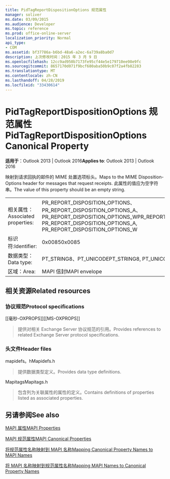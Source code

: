 ```yaml
---
title: PidTagReportDispositionOptions 规范属性
manager: soliver
ms.date: 03/09/2015
ms.audience: Developer
ms.topic: reference
ms.prod: office-online-server
localization_priority: Normal
api_type:
- COM
ms.assetid: bf37786a-b6bd-48a6-a2ec-6a739a8ba0d7
description: 上次修改时间：2015 年 3 月 9 日
ms.openlocfilehash: 12cc9ad950b7173fe95cf44e5e179710ee98e9fc
ms.sourcegitcommit: 8657170d071f9bcf680aba50b9c07f2a4fb82283
ms.translationtype: MT
ms.contentlocale: zh-CN
ms.lasthandoff: 04/28/2019
ms.locfileid: "33430614"
---
```

# <a name="pidtagreportdispositionoptions-canonical-property"></a><span data-ttu-id="cc33c-103">PidTagReportDispositionOptions 规范属性</span><span class="sxs-lookup"><span data-stu-id="cc33c-103">PidTagReportDispositionOptions Canonical Property</span></span>

  
  
<span data-ttu-id="cc33c-104">**适用于**：Outlook 2013 | Outlook 2016</span><span class="sxs-lookup"><span data-stu-id="cc33c-104">**Applies to**: Outlook 2013 | Outlook 2016</span></span> 
  
<span data-ttu-id="cc33c-105">映射到请求回执的邮件的 MIME 处置选项标头。</span><span class="sxs-lookup"><span data-stu-id="cc33c-105">Maps to the MIME Disposition-Options header for messages that request receipts.</span></span> <span data-ttu-id="cc33c-106">此属性的值应为空字符串。</span><span class="sxs-lookup"><span data-stu-id="cc33c-106">The value of this property should be an empty string.</span></span>
  
|||
|:-----|:-----|
|<span data-ttu-id="cc33c-107">相关属性：</span><span class="sxs-lookup"><span data-stu-id="cc33c-107">Associated properties:</span></span>  <br/> |<span data-ttu-id="cc33c-108">PR_REPORT_DISPOSITION_OPTIONS、PR_REPORT_DISPOSITION_OPTIONS_A、PR_REPORT_DISPOSITION_OPTIONS_W</span><span class="sxs-lookup"><span data-stu-id="cc33c-108">PR_REPORT_DISPOSITION_OPTIONS, PR_REPORT_DISPOSITION_OPTIONS_A, PR_REPORT_DISPOSITION_OPTIONS_W</span></span>  <br/> |
|<span data-ttu-id="cc33c-109">标识符:</span><span class="sxs-lookup"><span data-stu-id="cc33c-109">Identifier:</span></span>  <br/> |<span data-ttu-id="cc33c-110">0x0085</span><span class="sxs-lookup"><span data-stu-id="cc33c-110">0x0085</span></span>  <br/> |
|<span data-ttu-id="cc33c-111">数据类型：</span><span class="sxs-lookup"><span data-stu-id="cc33c-111">Data type:</span></span>  <br/> |<span data-ttu-id="cc33c-112">PT_STRING8、PT_UNICODE</span><span class="sxs-lookup"><span data-stu-id="cc33c-112">PT_STRING8, PT_UNICODE</span></span>  <br/> |
|<span data-ttu-id="cc33c-113">区域：</span><span class="sxs-lookup"><span data-stu-id="cc33c-113">Area:</span></span>  <br/> |<span data-ttu-id="cc33c-114">MAPI 信封</span><span class="sxs-lookup"><span data-stu-id="cc33c-114">MAPI envelope</span></span>  <br/> |
   
## <a name="related-resources"></a><span data-ttu-id="cc33c-115">相关资源</span><span class="sxs-lookup"><span data-stu-id="cc33c-115">Related resources</span></span>

### <a name="protocol-specifications"></a><span data-ttu-id="cc33c-116">协议规范</span><span class="sxs-lookup"><span data-stu-id="cc33c-116">Protocol specifications</span></span>

<span data-ttu-id="cc33c-117">[[毫秒-OXPROPS]]</span><span class="sxs-lookup"><span data-stu-id="cc33c-117">[[MS-OXPROPS]]</span></span> 
  
> <span data-ttu-id="cc33c-118">提供对相关 Exchange Server 协议规范的引用。</span><span class="sxs-lookup"><span data-stu-id="cc33c-118">Provides references to related Exchange Server protocol specifications.</span></span>
    
### <a name="header-files"></a><span data-ttu-id="cc33c-119">头文件</span><span class="sxs-lookup"><span data-stu-id="cc33c-119">Header files</span></span>

<span data-ttu-id="cc33c-120">mapidefs。h</span><span class="sxs-lookup"><span data-stu-id="cc33c-120">Mapidefs.h</span></span>
  
> <span data-ttu-id="cc33c-121">提供数据类型定义。</span><span class="sxs-lookup"><span data-stu-id="cc33c-121">Provides data type definitions.</span></span>
    
<span data-ttu-id="cc33c-122">Mapitags</span><span class="sxs-lookup"><span data-stu-id="cc33c-122">Mapitags.h</span></span>
  
> <span data-ttu-id="cc33c-123">包含列为关联属性的属性的定义。</span><span class="sxs-lookup"><span data-stu-id="cc33c-123">Contains definitions of properties listed as associated properties.</span></span>
    
## <a name="see-also"></a><span data-ttu-id="cc33c-124">另请参阅</span><span class="sxs-lookup"><span data-stu-id="cc33c-124">See also</span></span>



[<span data-ttu-id="cc33c-125">MAPI 属性</span><span class="sxs-lookup"><span data-stu-id="cc33c-125">MAPI Properties</span></span>](mapi-properties.md)
  
[<span data-ttu-id="cc33c-126">MAPI 规范属性</span><span class="sxs-lookup"><span data-stu-id="cc33c-126">MAPI Canonical Properties</span></span>](mapi-canonical-properties.md)
  
[<span data-ttu-id="cc33c-127">将规范属性名称映射到 MAPI 名称</span><span class="sxs-lookup"><span data-stu-id="cc33c-127">Mapping Canonical Property Names to MAPI Names</span></span>](mapping-canonical-property-names-to-mapi-names.md)
  
[<span data-ttu-id="cc33c-128">将 MAPI 名称映射到规范属性名称</span><span class="sxs-lookup"><span data-stu-id="cc33c-128">Mapping MAPI Names to Canonical Property Names</span></span>](mapping-mapi-names-to-canonical-property-names.md)


